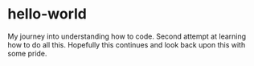 # hello-world
My journey into understanding how to code. 
Second attempt at learning how to do all this. Hopefully this continues and look back upon this with some pride.
